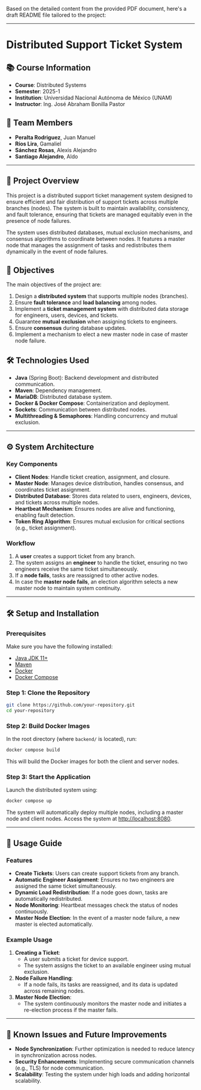 Based on the detailed content from the provided PDF document, here's a draft README file tailored to the project:

---

# Distributed Support Ticket System

## 📚 Course Information
- **Course**: Distributed Systems
- **Semester**: 2025-1
- **Institution**: Universidad Nacional Autónoma de México (UNAM)
- **Instructor**: Ing. José Abraham Bonilla Pastor

## 👥 Team Members
- **Peralta Rodriguez**, Juan Manuel
- **Ríos Lira**, Gamaliel
- **Sánchez Rosas**, Alexis Alejandro
- **Santiago Alejandro**, Aldo

---

## 📖 Project Overview

This project is a distributed support ticket management system designed to ensure efficient and fair distribution of support tickets across multiple branches (nodes). The system is built to maintain availability, consistency, and fault tolerance, ensuring that tickets are managed equitably even in the presence of node failures.

The system uses distributed databases, mutual exclusion mechanisms, and consensus algorithms to coordinate between nodes. It features a master node that manages the assignment of tasks and redistributes them dynamically in the event of node failures.

## 🎯 Objectives

The main objectives of the project are:
1. Design a **distributed system** that supports multiple nodes (branches).
2. Ensure **fault tolerance** and **load balancing** among nodes.
3. Implement a **ticket management system** with distributed data storage for engineers, users, devices, and tickets.
4. Guarantee **mutual exclusion** when assigning tickets to engineers.
5. Ensure **consensus** during database updates.
6. Implement a mechanism to elect a new master node in case of master node failure.

## 🛠️ Technologies Used
- **Java** (Spring Boot): Backend development and distributed communication.
- **Maven**: Dependency management.
- **MariaDB**: Distributed database system.
- **Docker & Docker Compose**: Containerization and deployment.
- **Sockets**: Communication between distributed nodes.
- **Multithreading & Semaphores**: Handling concurrency and mutual exclusion.

---

## ⚙️ System Architecture

### Key Components
- **Client Nodes**: Handle ticket creation, assignment, and closure.
- **Master Node**: Manages device distribution, handles consensus, and coordinates ticket assignment.
- **Distributed Database**: Stores data related to users, engineers, devices, and tickets across multiple nodes.
- **Heartbeat Mechanism**: Ensures nodes are alive and functioning, enabling fault detection.
- **Token Ring Algorithm**: Ensures mutual exclusion for critical sections (e.g., ticket assignment).

### Workflow
1. A **user** creates a support ticket from any branch.
2. The system assigns an **engineer** to handle the ticket, ensuring no two engineers receive the same ticket simultaneously.
3. If a **node fails**, tasks are reassigned to other active nodes.
4. In case the **master node fails**, an election algorithm selects a new master node to maintain system continuity.

---

## 🛠️ Setup and Installation

### Prerequisites
Make sure you have the following installed:
- [Java JDK 11+](https://www.oracle.com/java/technologies/javase-jdk11-downloads.html)
- [Maven](https://maven.apache.org/download.cgi)
- [Docker](https://docs.docker.com/engine/install/)
- [Docker Compose](https://docs.docker.com/compose/install/)

### Step 1: Clone the Repository
```bash
git clone https://github.com/your-repository.git
cd your-repository
```

### Step 2: Build Docker Images
In the root directory (where `backend/` is located), run:
```bash
docker compose build
```
This will build the Docker images for both the client and server nodes.

### Step 3: Start the Application
Launch the distributed system using:
```bash
docker compose up
```

The system will automatically deploy multiple nodes, including a master node and client nodes. Access the system at [http://localhost:8080](http://localhost:8080).

---

## 🚀 Usage Guide

### Features
- **Create Tickets**: Users can create support tickets from any branch.
- **Automatic Engineer Assignment**: Ensures no two engineers are assigned the same ticket simultaneously.
- **Dynamic Load Redistribution**: If a node goes down, tasks are automatically redistributed.
- **Node Monitoring**: Heartbeat messages check the status of nodes continuously.
- **Master Node Election**: In the event of a master node failure, a new master is elected automatically.

### Example Usage
1. **Creating a Ticket**:
   - A user submits a ticket for device support.
   - The system assigns the ticket to an available engineer using mutual exclusion.
2. **Node Failure Handling**:
   - If a node fails, its tasks are reassigned, and its data is updated across remaining nodes.
3. **Master Node Election**:
   - The system continuously monitors the master node and initiates a re-election process if the master fails.

---

## 🧩 Known Issues and Future Improvements
- **Node Synchronization**: Further optimization is needed to reduce latency in synchronization across nodes.
- **Security Enhancements**: Implementing secure communication channels (e.g., TLS) for node communication.
- **Scalability**: Testing the system under high loads and adding horizontal scalability.
